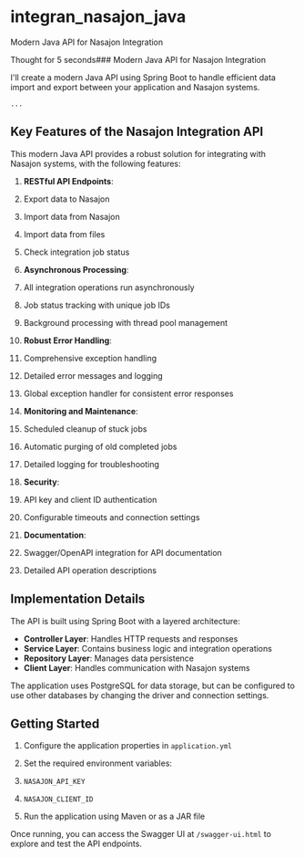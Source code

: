 # integran_nasajon_java
Modern Java API for Nasajon Integration


Thought for 5 seconds### Modern Java API for Nasajon Integration

I'll create a modern Java API using Spring Boot to handle efficient data import and export between your application and Nasajon systems.

```typescriptreact project="nasajon-integration-api"
...
```

## Key Features of the Nasajon Integration API

This modern Java API provides a robust solution for integrating with Nasajon systems, with the following features:

1. **RESTful API Endpoints**:

1. Export data to Nasajon
2. Import data from Nasajon
3. Import data from files
4. Check integration job status



2. **Asynchronous Processing**:

1. All integration operations run asynchronously
2. Job status tracking with unique job IDs
3. Background processing with thread pool management



3. **Robust Error Handling**:

1. Comprehensive exception handling
2. Detailed error messages and logging
3. Global exception handler for consistent error responses



4. **Monitoring and Maintenance**:

1. Scheduled cleanup of stuck jobs
2. Automatic purging of old completed jobs
3. Detailed logging for troubleshooting



5. **Security**:

1. API key and client ID authentication
2. Configurable timeouts and connection settings



6. **Documentation**:

1. Swagger/OpenAPI integration for API documentation
2. Detailed API operation descriptions





## Implementation Details

The API is built using Spring Boot with a layered architecture:

- **Controller Layer**: Handles HTTP requests and responses
- **Service Layer**: Contains business logic and integration operations
- **Repository Layer**: Manages data persistence
- **Client Layer**: Handles communication with Nasajon systems


The application uses PostgreSQL for data storage, but can be configured to use other databases by changing the driver and connection settings.

## Getting Started

1. Configure the application properties in `application.yml`
2. Set the required environment variables:

1. `NASAJON_API_KEY`
2. `NASAJON_CLIENT_ID`



3. Run the application using Maven or as a JAR file


Once running, you can access the Swagger UI at `/swagger-ui.html` to explore and test the API endpoints.
